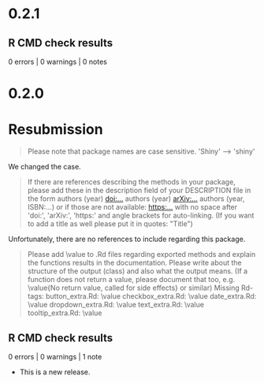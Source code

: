 # 0.2.1

## R CMD check results

0 errors | 0 warnings | 0 notes

# 0.2.0

# Resubmission

> Please note that package names are case sensitive. 'Shiny' --> 'shiny'

We changed the case.

> If there are references describing the methods in your package, please
add these in the description field of your DESCRIPTION file in the form
authors (year) <doi:...>
authors (year) <arXiv:...>
authors (year, ISBN:...)
or if those are not available: <https:...>
with no space after 'doi:', 'arXiv:', 'https:' and angle brackets for
auto-linking.
(If you want to add a title as well please put it in quotes: "Title")

Unfortunately, there are no references to include regarding this package.

> Please add \value to .Rd files regarding exported methods and explain
the functions results in the documentation. Please write about the
structure of the output (class) and also what the output means. (If a
function does not return a value, please document that too, e.g.
\value{No return value, called for side effects} or similar)
  Missing Rd-tags:
      button_extra.Rd: \value
      checkbox_extra.Rd: \value
      date_extra.Rd: \value
      dropdown_extra.Rd: \value
      text_extra.Rd: \value
      tooltip_extra.Rd: \value

## R CMD check results

0 errors | 0 warnings | 1 note

* This is a new release.
